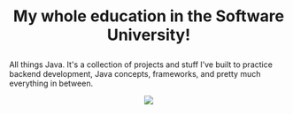 # <p align="center"> My whole education in the Software University! <p>
<a href="https://softuni.bg/trainings/courses" rel="Courses"> </a> 

All things Java. It's a collection of projects and stuff I’ve built to practice backend development, Java concepts, frameworks, and pretty much everything in between.

<p align="center">
<img src="https://user-images.githubusercontent.com/107515077/220203294-c16ac1ce-82b5-4136-af20-2438ff5f37c4.png">
<p>
